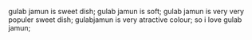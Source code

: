 gulab jamun is sweet dish;
gulab jamun is soft;
gulab jamun is very very populer sweet dish;
gulabjamun  is very atractive colour;
so i love gulab jamun;
